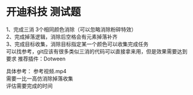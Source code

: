 # 开迪科技 测试题

1、完成三消 3个相同颜色消除（可以忽略消除粉碎特效）<BR>
2、完成掉落逻辑，消除后空格会有元素掉落补齐<BR>
3、完成目标收集，消除目标指定某一个颜色可以收集完成任务<BR>
可以找参考，git应该有很多类似三消的代码可以直接拿来用，但是效果需要达到要求
推荐插件：Dotween

具体参考： 参考视频.mp4<BR>
<RED>需要一比一高仿消除掉落收集</RED><BR>
评估需要完成的时间


